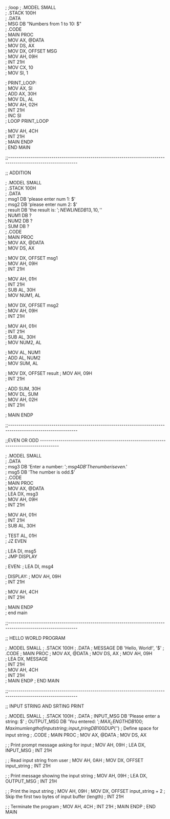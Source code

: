 ; ;loop
; .MODEL SMALL         
; .STACK 100H         
; .DATA              
;     MSG DB "Numbers from 1 to 10: $"  
; .CODE                
; MAIN PROC            
;     MOV AX, @DATA   
;     MOV DS, AX      
;     MOV DX, OFFSET MSG  
;     MOV AH, 09H     
;     INT 21H         
;     MOV CX, 10      
;     MOV SI, 1       

; PRINT_LOOP:         
;     MOV AX, SI     
;     ADD AX, 30H    
;     MOV DL, AL     
;     MOV AH, 02H    
;     INT 21H        
;     INC SI         
; LOOP PRINT_LOOP    

;     MOV AH, 4CH    
;     INT 21H        
; MAIN ENDP          
; END MAIN           


;;---------------------------------------------------------------------------------------------------------------



;; ADDITION 

; .MODEL SMALL         
; .STACK 100H          
; .DATA                
;     msg1 DB 'please enter num 1: $'   
;     msg2 DB 'please enter num 2: $'   
;     result DB 'the result is: $'      
;     NEWLINE DB 13,10,'$'               
;     NUM1 DB ?                          
;     NUM2 DB ?                          
;     SUM DB ?                           
; .CODE                
; MAIN PROC            
;     MOV AX, @DATA   
;     MOV DS, AX      
    
;     MOV DX, OFFSET msg1  
;     MOV AH, 09H          
;     INT 21H              

;     MOV AH, 01H          
;     INT 21H              
;     SUB AL, 30H          
;     MOV NUM1, AL         

;     MOV DX, OFFSET msg2  
;     MOV AH, 09H          
;     INT 21H              

;     MOV AH, 01H          
;     INT 21H              
;     SUB AL, 30H          
;     MOV NUM2, AL         

;     MOV AL, NUM1         
;     ADD AL, NUM2         
;     MOV SUM, AL          

;     MOV DX, OFFSET result 
;     MOV AH, 09H          
;     INT 21H              
    
;     ADD SUM, 30H         
;     MOV DL, SUM          
;     MOV AH, 02H          
;     INT 21H              
    
;     MAIN ENDP            

;;---------------------------------------------------------------------------------------------------------------





;;EVEN OR ODD ---------------------------------------------------------------------------------------

; .MODEL SMALL         
; .DATA               
;     msg3 DB 'Enter a number: $'  
;     msg4 DB 'The number is even.$'  
;     msg5 DB 'The number is odd.$'   
; .CODE                
; MAIN PROC            
;     MOV AX, @DATA    
;     LEA DX, msg3     
;     MOV AH, 09H      
;     INT 21H          

;     MOV AH, 01H      
;     INT 21H          
;     SUB AL, 30H      

;     TEST AL, 01H     
;     JZ EVEN          

;     LEA DI, msg5     
;     JMP DISPLAY      

; EVEN:
;     LEA DI, msg4     

; DISPLAY:
;     MOV AH, 09H      
;     INT 21H          

;     MOV AH, 4CH      
;     INT 21H          

; MAIN ENDP           
; end main



;;---------------------------------------------------------------------------------------------------------------


;; HELLO WORLD PROGRAM 




; .MODEL SMALL
; .STACK 100H
; .DATA
;     MESSAGE DB 'Hello, World!', '$'
; .CODE
; MAIN PROC
;     MOV AX, @DATA
;     MOV DS, AX
;     MOV AH, 09H         
;     LEA DX, MESSAGE     
;     INT 21H             
;     MOV AH, 4CH         
;     INT 21H             
; MAIN ENDP
; END MAIN



;;---------------------------------------------------------------------------------------------------------------


;; INPUT STRING AND SRTING PRINT 

; .MODEL SMALL
; .STACK 100H
; .DATA
;     INPUT_MSG DB 'Please enter a string: $'
;     OUTPUT_MSG DB 'You entered: $'
;     MAX_LENGTH DB 100        ; Maximum length of input string
;     input_string DB 100 DUP('$')  ; Define space for input string
; .CODE
; MAIN PROC
;     MOV AX, @DATA
;     MOV DS, AX
    
;     ; Print prompt message asking for input
;     MOV AH, 09H
;     LEA DX, INPUT_MSG
;     INT 21H
    
;     ; Read input string from user
;     MOV AH, 0AH
;     MOV DX, OFFSET input_string
;     INT 21H
    
;     ; Print message showing the input string
;     MOV AH, 09H
;     LEA DX, OUTPUT_MSG
;     INT 21H
    
;     ; Print the input string
;     MOV AH, 09H
;     MOV DX, OFFSET input_string + 2  ; Skip the first two bytes of input buffer (length)
;     INT 21H
    
;     ; Terminate the program
;     MOV AH, 4CH
;     INT 21H
; MAIN ENDP
; END MAIN
